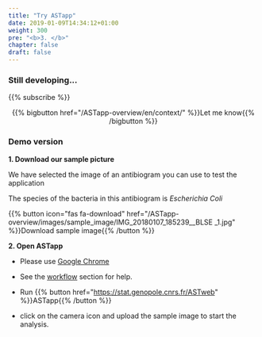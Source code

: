 ```yaml
---
title: "Try ASTapp"
date: 2019-01-09T14:34:12+01:00
weight: 300
pre: "<b>3. </b>"
chapter: false
draft: false
---
```


### Still developing...
{{% subscribe %}}
<div style="text-align:center;">
{{% bigbutton href="/ASTapp-overview/en/context/" %}}Let me know{{% /bigbutton %}}
</div>

### Demo version
**1. Download our sample picture**

We have selected the image of an antibiogram you can use to test the application

The species of the bacteria in this antibiogram is *Escherichia Coli*

{{% button icon="fas fa-download" href="/ASTapp-overview/images/sample_image/IMG_20180107_185239__BLSE _1.jpg" %}}Download sample image{{% /button %}}



**2. Open ASTapp**

- Please use [Google Chrome](https://www.google.com/chrome/)

- See the [workflow](../workflow) section for help.

- Run {{% button href="https://stat.genopole.cnrs.fr/ASTweb" %}}ASTapp{{% /button %}}

- click on the camera icon and upload the sample image to start the analysis.


